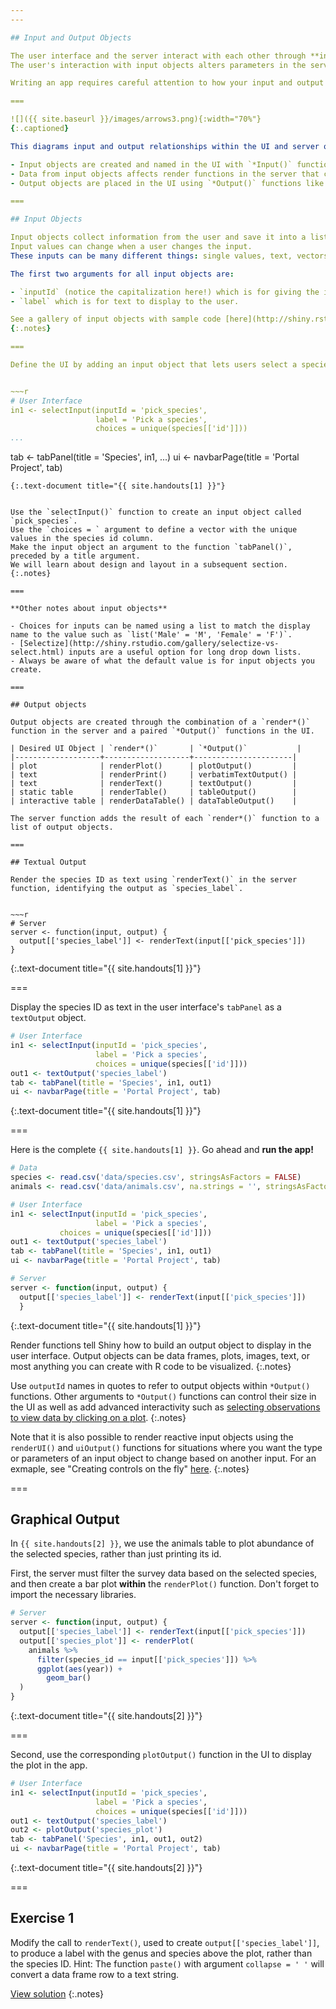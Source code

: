 ```yaml
---
---

## Input and Output Objects

The user interface and the server interact with each other through **input** and **output** objects.
The user's interaction with input objects alters parameters in the server's instructions -- instructions for creating output objects shown in the UI.

Writing an app requires careful attention to how your input and output objects relate to each other, i.e. knowing what actions will initiate what sections of code to run at what time.

===

![]({{ site.baseurl }}/images/arrows3.png){:width="70%"}
{:.captioned}

This diagrams input and output relationships within the UI and server objects:

- Input objects are created and named in the UI with `*Input()` functions like `selectInput()` or `radioButtons()`. 
- Data from input objects affects render functions in the server that create output objects. 
- Output objects are placed in the UI using `*Output()` functions like `plotOutput()` or `textOutput()`.

===

## Input Objects

Input objects collect information from the user and save it into a list.
Input values can change when a user changes the input.
These inputs can be many different things: single values, text, vectors, dates, or even files uploaded by the user. 

The first two arguments for all input objects are:

- `inputId` (notice the capitalization here!) which is for giving the input object a name to refer to in the server, and 
- `label` which is for text to display to the user. 

See a gallery of input objects with sample code [here](http://shiny.rstudio.com/gallery/widget-gallery.html)
{:.notes}

===

Define the UI by adding an input object that lets users select a species ID from the species table.


~~~r
# User Interface
in1 <- selectInput(inputId = 'pick_species',
                   label = 'Pick a species',
                   choices = unique(species[['id']]))
...
```

tab <- tabPanel(title = 'Species', in1, ...)
ui <- navbarPage(title = 'Portal Project', tab)
~~~
{:.text-document title="{{ site.handouts[1] }}"}


Use the `selectInput()` function to create an input object called `pick_species`.
Use the `choices = ` argument to define a vector with the unique values in the species id column.
Make the input object an argument to the function `tabPanel()`, preceded by a title argument.
We will learn about design and layout in a subsequent section.
{:.notes}

===

**Other notes about input objects**

- Choices for inputs can be named using a list to match the display name to the value such as `list('Male' = 'M', 'Female' = 'F')`. 
- [Selectize](http://shiny.rstudio.com/gallery/selectize-vs-select.html) inputs are a useful option for long drop down lists.
- Always be aware of what the default value is for input objects you create.

===

## Output objects

Output objects are created through the combination of a `render*()` function in the server and a paired `*Output()` functions in the UI.

| Desired UI Object | `render*()`       | `*Output()`           |
|-------------------+-------------------+----------------------|
| plot              | renderPlot()      | plotOutput()         |
| text              | renderPrint()     | verbatimTextOutput() |
| text              | renderText()      | textOutput()         |
| static table      | renderTable()     | tableOutput()        |
| interactive table | renderDataTable() | dataTableOutput()    |

The server function adds the result of each `render*()` function to a list of output objects.

===

## Textual Output

Render the species ID as text using `renderText()` in the server function, identifying the output as `species_label`.


~~~r
# Server
server <- function(input, output) {
  output[['species_label']] <- renderText(input[['pick_species']])
}
~~~
{:.text-document title="{{ site.handouts[1] }}"}


===

Display the species ID as text in the user interface's `tabPanel` as a `textOutput` object.


~~~r
# User Interface
in1 <- selectInput(inputId = 'pick_species',
                   label = 'Pick a species',
                   choices = unique(species[['id']]))
out1 <- textOutput('species_label')
tab <- tabPanel(title = 'Species', in1, out1)
ui <- navbarPage(title = 'Portal Project', tab)
~~~
{:.text-document title="{{ site.handouts[1] }}"}


===

Here is the complete `{{ site.handouts[1] }}`. Go ahead and **run the app!**


~~~r
# Data
species <- read.csv('data/species.csv', stringsAsFactors = FALSE)
animals <- read.csv('data/animals.csv', na.strings = '', stringsAsFactors = FALSE)

# User Interface
in1 <- selectInput(inputId = 'pick_species',
                   label = 'Pick a species',
		   choices = unique(species[['id']]))
out1 <- textOutput('species_label')
tab <- tabPanel(title = 'Species', in1, out1)
ui <- navbarPage(title = 'Portal Project', tab)

# Server
server <- function(input, output) {
  output[['species_label']] <- renderText(input[['pick_species']])
  }
~~~
{:.text-document title="{{ site.handouts[1] }}"}


Render functions tell Shiny how to build an output object to display in the user interface.
Output objects can be data frames, plots, images, text, or most anything you can create with R code to be visualized. 
{:.notes}

Use `outputId` names in quotes to refer to output objects within `*Output()` functions. Other arguments to `*Output()` functions can control their size in the UI as well as add advanced interactivity such as [selecting observations to view data by clicking on a plot](http://shiny.rstudio.com/articles/selecting-rows-of-data.html).
{:.notes}

Note that it is also possible to render reactive input objects using the `renderUI()` and `uiOutput()` functions for situations where you want the type or parameters of an input object to change based on another input. For an exmaple, see "Creating controls on the fly" [here](http://shiny.rstudio.com/articles/dynamic-ui.html).
{:.notes}

===

## Graphical Output

In `{{ site.handouts[2] }}`, we use the animals table to plot abundance of the selected species, rather than just printing its id.

First, the server must filter the survey data based on the selected species, and then create a bar plot **within** the `renderPlot()` function. Don't forget to import the necessary libraries.


~~~r
# Server
server <- function(input, output) {
  output[['species_label']] <- renderText(input[['pick_species']])
  output[['species_plot']] <- renderPlot(
    animals %>%
      filter(species_id == input[['pick_species']]) %>%
      ggplot(aes(year)) +
        geom_bar()
  )
}
~~~
{:.text-document title="{{ site.handouts[2] }}"}


===

Second, use the corresponding `plotOutput()` function in the UI to display the plot in the app. 


~~~r
# User Interface
in1 <- selectInput(inputId = 'pick_species',
                   label = 'Pick a species',
                   choices = unique(species[['id']]))
out1 <- textOutput('species_label')
out2 <- plotOutput('species_plot')
tab <- tabPanel('Species', in1, out1, out2)
ui <- navbarPage(title = 'Portal Project', tab)
~~~
{:.text-document title="{{ site.handouts[2] }}"}

===

## Exercise 1

Modify the call to `renderText()`, used to create `output[['species_label']]`, to produce a label with the genus and species above the plot, rather than the species ID. Hint: The function `paste()` with argument `collapse = ' '` will convert a data frame row to a text string.

[View solution](#solution-1)
{:.notes}
